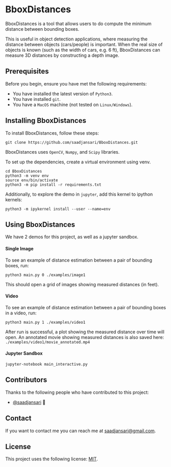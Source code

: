 # BboxDistances

BboxDistances is a tool that allows users to do compute the minimum distance between bounding boxes.

This is useful in object detection applications, where measuring the distance between objects (cars/people) is important. When the real size of objects is known (such as the width of cars, e.g. 6 ft), BboxDistances can measure 3D distances by constructing a depth image.

## Prerequisites

Before you begin, ensure you have met the following requirements:
* You have installed the latest version of `Python3`.
* You have installed `git`.
* You have a `MacOS` machine (not tested on `Linux/Windows`).

## Installing BboxDistances

To install BboxDistances, follow these steps:

```
git clone https://github.com/saadjansari/BboxDistances.git
```

BboxDistances uses `OpenCV`, `Numpy`, and `Scipy` libraries.

To set up the dependencies, create a virtual environment using venv. 

```
cd BboxDistances
python3 -m venv env
source env/bin/activate
python3 -m pip install -r requirements.txt
```


Additionally, to explore the demo in `jupyter`, add this kernel to ipython kernels:

```
python3 -m ipykernel install --user --name=env
```


## Using BboxDistances
We have 2 demos for this project, as well as a jupyter sandbox.

#### Single Image
To see an example of distance estimation between a pair of bounding boxes, run:
```
python3 main.py 0 ./examples/image1
```
This should open a grid of images showing measured distances (in feet).

#### Video
To see an example of distance estimation between a pair of bounding boxes in a video, run:
```
python3 main.py 1 ./examples/video1
```
After run is successful, a plot showing the measured distance over time will open.
An annotated movie showing measured distances is also saved here: `./examples/video1/movie_annotated.mp4`

#### Jupyter Sandbox
```
jupyter-notebook main_interactive.py
```

## Contributors

Thanks to the following people who have contributed to this project:

* [@saadjansari](https://github.com/saadjansari) 📖


## Contact

If you want to contact me you can reach me at saadjansari@gmail.com.

## License

This project uses the following license: [MIT](https://opensource.org/licenses/MIT).